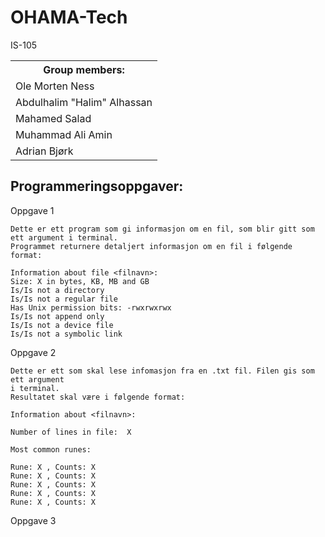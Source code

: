# OHAMA-Tech
IS-105

<table style="width:100%">
  <tr>
    <th><b>Group members:</b></th>
  </tr>
  <tr>
    <td>Ole Morten Ness</td>
</tr>
  <tr>
    <td>Abdulhalim "Halim" Alhassan</td>
</tr>
  <tr>
    <td>Mahamed Salad</td>
</tr>
  <tr>
    <td>Muhammad Ali Amin</td>
</tr>
  <tr>
    <td>Adrian Bjørk</td>
</table>

## Programmeringsoppgaver:

Oppgave 1

    Dette er ett program som gi informasjon om en fil, som blir gitt som ett argument i terminal.
    Programmet returnere detaljert informasjon om en fil i følgende format:

    Information about file <filnavn>:
    Size: X in bytes, KB, MB and GB
    Is/Is not a directory
    Is/Is not a regular file
    Has Unix permission bits: -rwxrwxrwx
    Is/Is not append only
    Is/Is not a device file
    Is/Is not a symbolic link
  
Oppgave 2

    Dette er ett som skal lese infomasjon fra en .txt fil. Filen gis som ett argument 
    i terminal.
    Resultatet skal være i følgende format:

    Information about <filnavn>:

    Number of lines in file:  X

    Most common runes:

    Rune: X , Counts: X
    Rune: X , Counts: X
    Rune: X , Counts: X
    Rune: X , Counts: X
    Rune: X , Counts: X

Oppgave 3

